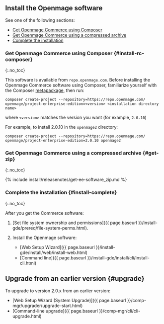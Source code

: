 

## Install the Openmage software

See one of the following sections:

*	[Get Openmage Commerce using Composer](#install-rc-composer)
*	[Get Openmage Commerce using a compressed archive](#get-zip)
*	[Complete the installation](#install-complete)

### Get Openmage Commerce using Composer {#install-rc-composer}
{:.no_toc}

This software is available from `repo.openmage.com`. Before installing the Openmage Commerce software using Composer, familiarize yourself with the Composer [metapackage]({{page.baseurl}}/install-gde/prereq/integrator_install.html), then run:

	composer create-project --repository=https://repo.openmage.com/ openmage/project-enterprise-edition=<version> <installation directory name>

where `<version>` matches the version you want (for example, `2.0.10`)

For example, to install 2.0.10 in the `openmage2` directory:

	composer create-project --repository=https://repo.openmage.com/ openmage/project-enterprise-edition=2.0.10 openmage2

### Get Openmage Commerce using a compressed archive {#get-zip}
{:.no_toc}

{% include install/releasenotes/get-ee-software_zip.md %}

### Complete the installation {#install-complete}
{:.no_toc}

After you get the Commerce software:

1.	[Set file system ownership and permissions]({{ page.baseurl }}/install-gde/prereq/file-system-perms.html).
2.	Install the Openmage software:

	*	[Web Setup Wizard]({{ page.baseurl }}/install-gde/install/web/install-web.html)
	*	[Command line]({{ page.baseurl }}/install-gde/install/cli/install-cli.html)

## Upgrade from an earlier version {#upgrade}

To upgrade to version 2.0.x from an earlier version:

*	[Web Setup Wizard (System Upgrade)]({{ page.baseurl }}/comp-mgr/upgrader/upgrade-start.html)
*	[Command-line upgrade]({{ page.baseurl }}/comp-mgr/cli/cli-upgrade.html)
